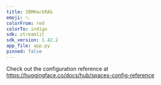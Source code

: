 ```yaml
---
title: IBMHackRAG
emoji: 📉
colorFrom: red
colorTo: indigo
sdk: streamlit
sdk_version: 1.42.2
app_file: app.py
pinned: false
---
```


Check out the configuration reference at https://huggingface.co/docs/hub/spaces-config-reference
